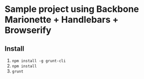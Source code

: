 # Sample project using Backbone Marionette + Handlebars + Browserify


## Install

1. `npm install -g grunt-cli`
2. `npm install`
3. `grunt`
